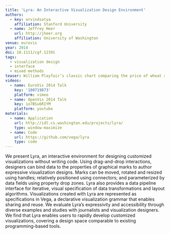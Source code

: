 ```yaml
---
title: 'Lyra: An Interactive Visualization Design Environment'
authors:
  - key: arvindsatya
    affiliation: Stanford University
  - name: Jeffrey Heer
    url: http://jheer.org
    affiliation: University of Washington
venue: eurovis
year: 2014
doi: 10.1111/cgf.12391
tags:
  - visualization design
  - interface
  - mixed methods
teaser: William Playfair’s classic chart comparing the price of wheat and wages in England recreated in the Lyra visualization design environment (VDE).
videos:
  - name: EuroVis 2014 Talk
    key: '100719873'
    platform: vimeo
  - name: OpenVis 2014 Talk
    key: io7BSu6RIYM
    platform: youtube
materials:
  - name: Application
    url: http://idl.cs.washington.edu/projects/lyra/
    type: window-maximize
  - name: Code
    url: https://github.com/vega/lyra
    type: code
---
```

We present Lyra, an interactive environment for designing customized visualizations without writing code. Using drag-and-drop interactions, designers can bind data to the properties of graphical marks to author expressive visualization designs. Marks can be moved, rotated and resized using handles; relatively positioned using connectors; and parameterized by data fields using property drop zones. Lyra also provides a data pipeline interface for iterative, visual specification of data transformations and layout algorithms. Visualizations created with Lyra are represented as specifications in Vega, a declarative visualization grammar that enables sharing and reuse. We evaluate Lyra’s expressivity and accessibility through diverse examples and studies with journalists and visualization designers. We find that Lyra enables users to rapidly develop customized visualizations, covering a design space comparable to existing programming-based tools.
